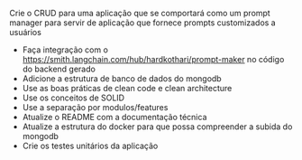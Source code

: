 Crie o CRUD para uma aplicação que se comportará como um prompt manager para servir de aplicação que fornece prompts customizados a usuários
- Faça integração com o https://smith.langchain.com/hub/hardkothari/prompt-maker no código do backend gerado
- Adicione a estrutura de banco de dados do mongodb
- Use as boas práticas de clean code e clean architecture
- Use os conceitos de SOLID
- Use a separação por modulos/features
- Atualize o README com a documentação técnica
- Atualize a estrutura do docker para que possa compreender a subida do mongodb
- Crie os testes unitários da aplicação